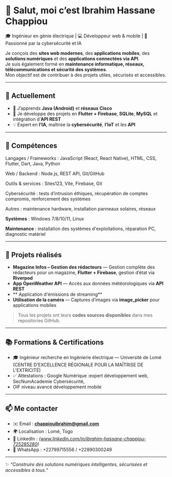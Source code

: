 # 👋 Salut, moi c’est Ibrahim Hassane Chappiou

🎓 Ingénieur en génie électrique | 💻 Développeur web & mobile | 🔐 Passionné par la cybersécurité et IA 

Je conçois des **sites web modernes**, des **applications mobiles**, des **solutions numériques** et des **applications connectées via API**.  
Je suis également formé en **maintenance informatique, réseaux, télécommunications et sécurité des systèmes**.  
Mon objectif est de contribuer à des projets utiles, sécurisés et accessibles.

---

## 🚀 Actuellement
- 🌱 J’apprends **Java (Android)** et **réseaux Cisco**  
- 🔭 Je développe des projets en **Flutter + Firebase**, **SQLite**, **MySQL** et intégration d’**API REST**  
- 💡 Expert en **l’IA**, maîtrise la **cybersécurité**, **l’IoT** et les **API**

---

## 🧰 Compétences

 Langages / Frameworks : JavaScript (React, React Native), HTML, CSS, Flutter, Dart, Java, Python

Web / Backend : Node.js, REST API, Git/GitHub

Outils & services : Sites123, Vite, Firebase, Git

Cybersécurité : tests d’intrusion éthiques, récupération de comptes compromis, renforcement des systèmes

Autres : maintenance hardware, installation panneaux solaires, réseaux 

**Systèmes** : Windows 7/8/10/11, Linux  

**Maintenance** : installation des systèmes d'exploitations, réparation PC, diagnostic matériel  

---

## 📌 Projets réalisés

- **Magazine Infos – Gestion des rédacteurs** — Gestion complète des rédacteurs pour un magazine, **Flutter + Firebase**, gestion d’état via **Riverpod**  
- **App OpenWeather API** — Accès aux données météorologiques via **API REST**  
- ** Application d'émissions de streaming**
- **Utilisation de la caméra** — Captures d’images via **image_picker** pour applications mobiles   

> Tous les projets ont leurs **codes sources disponibles** dans mes repositories GitHub.  

---

## 📚 Formations & Certifications
- 🎓  Ingénieur recherche en Ingénierie électrique — Université de Lomé (CENTRE D’EXCELLENCE RÉGIONALE POUR LA MAÎTRISE DE L'EXTRICITÉ) 
- ✅ Attestations : Google Numérique :expert développement web, SecNumAcademie Cybersécurité,
- OIF niveau avancé développement mobile  

---

## 📫 Me contacter
- ✉️ Email : **chappiouibrahim@gmail.com**  
- 🌍 Localisation : Lomé, Togo  
- 🔗 LinkedIn : *(www.linkedin.com/in/ibrahim-hassane-chappiou-725285280)*  
- 📱 WhatsApp : +22799715556 / +22890300249 

---

✨ *“Construire des solutions numériques intelligentes, sécurisées et accessibles à tous.”*
